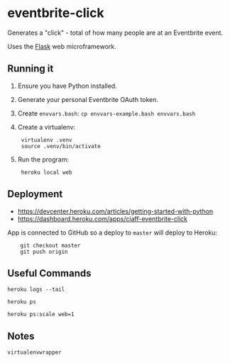 eventbrite-click
================

Generates a "click" - total of how many people are at an Eventbrite event.

Uses the [Flask](http://flask.pocoo.org/) web microframework.


Running it
----------

1. Ensure you have Python installed.
1. Generate your personal Eventbrite OAuth token.
1. Create `envvars.bash`: `cp envvars-example.bash envvars.bash`
1. Create a virtualenv:

        virtualenv .venv
        source .venv/bin/activate

1. Run the program:

        heroku local web


Deployment
----------

* https://devcenter.heroku.com/articles/getting-started-with-python
* https://dashboard.heroku.com/apps/ciaff-eventbrite-click


App is connected to GitHub so a deploy to `master` will deploy to Heroku:

        git checkout master
        git push origin

Useful Commands
---------------

    heroku logs --tail

    heroku ps

    heroku ps:scale web=1


Notes
-----

    virtualenvwrapper
